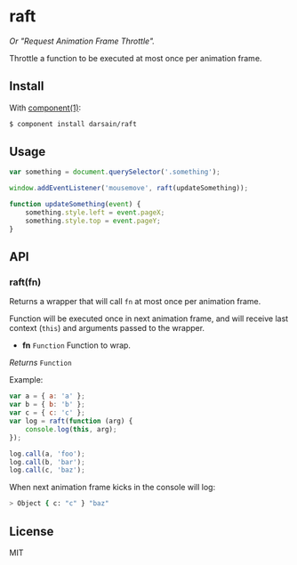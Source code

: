 # raft

*Or "Request Animation Frame Throttle".*

Throttle a function to be executed at most once per animation frame.

## Install

With [component(1)](https://github.com/component/component):

```bash
$ component install darsain/raft
```

## Usage

```js
var something = document.querySelector('.something');

window.addEventListener('mousemove', raft(updateSomething));

function updateSomething(event) {
	something.style.left = event.pageX;
	something.style.top = event.pageY;
}
```

## API

### raft(fn)

Returns a wrapper that will call `fn` at most once per animation frame.

Function will be executed once in next animation frame, and will receive last context (`this`) and arguments passed to the wrapper.

- **fn** `Function` Function to wrap.

*Returns* `Function`

Example:

```js
var a = { a: 'a' };
var b = { b: 'b' };
var c = { c: 'c' };
var log = raft(function (arg) {
	console.log(this, arg);
});

log.call(a, 'foo');
log.call(b, 'bar');
log.call(c, 'baz');
```

When next animation frame kicks in the console will log:

```bash
> Object { c: "c" } "baz"
```

## License

MIT